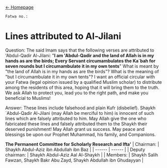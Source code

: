 [←  Homepage](sufism)

```
Fatwa no.:  
```

# Lines attributed to Al-Jilani

Question: 
The said Imam says that the following verses are attributed to 'Abdul-Qadir Al-Jilani: "**I am 'Abdul-Qadir and the land of Allah is in my hands as are the birds; Every Servant circumambulates the Ka`bah for seven rounds but I circumambulate it in my own tents**"  What is meant by "the land of Allah is in my hands as are the birds"? What is the meaning of "but I circumambulate it in my own tents"? I want an official circular with your Fatwa (legal opinion issued by a qualified Muslim scholar) to distribute among the residents of this area, hoping that it will bring them to the truth. We ask Allah to protect you, lead you to the right path, and make you beneficial to Muslims! 

Answer: 
These lines include falsehood and plain Kufr (disbelief). Shaykh `Abdul-Qadir Al-Jilani (may Allah be merciful to him) is innocent of such lines which are falsely attributed to him. May Allah give the one who fabricated these lines and falsely attributed them to the Shaykh their deserved punishment!
May Allah grant us success. May peace and blessings be upon our Prophet Muhammad, his family, and Companions.  


**The Permanent Committee for Scholarly Research and Ifta'** 
| Chairman: | Shaykh Abdul-Aziz ibn Abdullah ibn Baz |
| ------ | ------ |
| Deputy chairman: | Shaykh Abdul-Aziz Aal Al-Shaykh |
| Members: | Shaykh Salih Fawzan, Shaykh Bakr Abu Zayd, Shaykh Abdullah ibn Ghudayyan |

[Source]: <https://www.alifta.gov.sa/En/IftaContents/PermanentCommitee/Pages/FatawaDetails.aspx?cultStr=en&View=Page&PageID=10844&PageNo=1&BookID=7>
[Alifta official website]: <https://www.alifta.gov.sa>

[Instagram]: <https://instagram.com/Alsalafiyyah>
[Email]: <alsalafiyyah@icloud.com>


